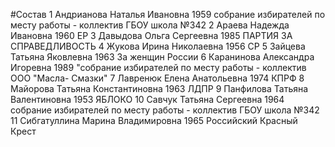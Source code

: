 #Состав
1 Андрианова Наталья Ивановна 1959 собрание избирателей по месту работы - коллектив ГБОУ школа №342
2 Араева Надежда Ивановна 1960 ЕР
3 Давыдова Ольга Сергеевна 1985 ПАРТИЯ ЗА СПРАВЕДЛИВОСТЬ
4 Жукова Ирина Николаевна 1956 СР
5 Зайцева Татьяна Яковлевна 1963 За женщин России
6 Каранинова Александра Игоревна 1989 \"собрание избирателей по месту работы - коллектив ООО \"Масла- Смазки\"
7 Лавренюк Елена Анатольевна 1974 КПРФ
8 Майорова Татьяна Константиновна 1963 ЛДПР
9 Панфилова Татьяна Валентиновна 1953 ЯБЛОКО
10 Савчук Татьяна Сергеевна 1964 собрание избирателей по месту работы - коллектив ГБОУ школа №342
11 Сибгатуллина Марина Владимировна 1965 Российский Красный Крест
